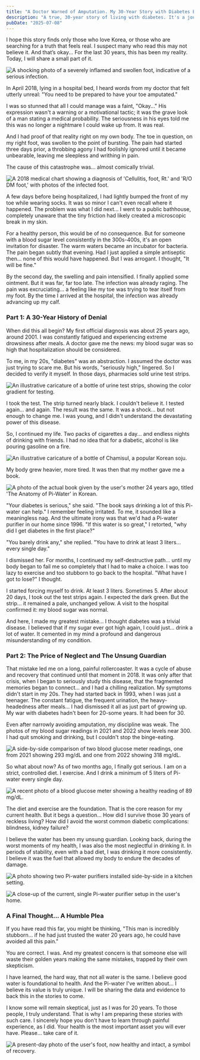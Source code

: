 ```yaml
---
title: "A Doctor Warned of Amputation. My 30-Year Story with Diabetes Began with a Single Misstep."
description: "A true, 30-year story of living with diabetes. It's a journey of regret, discovery, and a surprising guardian that protected me from the worst. This is a lesson I learned the hard way..."
pubDate: "2025-07-08"
---
```


I hope this story finds only those who love Korea, or those who are searching for a truth that feels real. I suspect many who read this may not believe it. And that’s okay... For the last 30 years, this has been my reality. Today, I will share a small part of it.

![A shocking photo of a severely inflamed and swollen foot, indicative of a serious infection.](/diabetes-story/1-diabetic-foot-infection-2018.jpg "The 2018 photo of my foot, on the verge of amputation.")

In April 2018, lying in a hospital bed, I heard words from my doctor that felt utterly unreal: "You need to be prepared to have your toe amputated."

I was so stunned that all I could manage was a faint, "Okay..." His expression wasn't a warning or a motivational tactic; it was the grave look of a man stating a medical probability. The seriousness in his eyes told me this was no longer a nightmare I could wake up from. It was real.

And I had proof of that reality right on my own body. The toe in question, on my right foot, was swollen to the point of bursting. The pain had started three days prior, a throbbing agony I had foolishly ignored until it became unbearable, leaving me sleepless and writhing in pain.

The cause of this catastrophe was... almost comically trivial.

![A 2018 medical chart showing a diagnosis of 'Cellulitis, foot, Rt.' and 'R/O DM foot,' with photos of the infected foot.](/diabetes-story/2-medical-chart-cellulitis-diagnosis-2018.jpg "The official diagnosis: Cellulitis and Diabetic Foot. The cause was a tiny, unnoticed scrape.")

A few days before being hospitalized, I had lightly bumped the front of my toe while wearing socks. It was so minor I can't even recall where it happened. The problem was what I did next... I went to a public bathhouse, completely unaware that the tiny friction had likely created a microscopic break in my skin.

For a healthy person, this would be of no consequence. But for someone with a blood sugar level consistently in the 300s-400s, it's an open invitation for disaster. The warm waters became an incubator for bacteria. The pain began subtly that evening. Had I just applied a simple antiseptic then... none of this would have happened. But I was arrogant. I thought, "It will be fine."

By the second day, the swelling and pain intensified. I finally applied some ointment. But it was far, far too late. The infection was already raging. The pain was excruciating... a feeling like my toe was trying to tear itself from my foot. By the time I arrived at the hospital, the infection was already advancing up my calf.

### Part 1: A 30-Year History of Denial

When did this all begin? My first official diagnosis was about 25 years ago, around 2001. I was constantly fatigued and experiencing extreme drowsiness after meals. A doctor gave me the news: my blood sugar was so high that hospitalization should be considered.

To me, in my 20s, "diabetes" was an abstraction. I assumed the doctor was just trying to scare me. But his words, "seriously high," lingered. So I decided to verify it myself. In those days, pharmacies sold urine test strips.

![An illustrative caricature of a bottle of urine test strips, showing the color gradient for testing.](/diabetes-story/urine-test-strips-for-diabetes-illustration.jpg "The simple tool I used to confirm my harsh reality: a bottle of litmus test strips.")

I took the test. The strip turned nearly black. I couldn't believe it. I tested again... and again. The result was the same. It was a shock... but not enough to change me. I was young, and I didn't understand the devastating power of this disease.

So, I continued my life. Two packs of cigarettes a day... and endless nights of drinking with friends. I had no idea that for a diabetic, alcohol is like pouring gasoline on a fire.

![An illustrative caricature of a bottle of Chamisul, a popular Korean soju.](/diabetes-story/chamisul-soju-bottle-illustration.jpg "For me back then, soju was a constant companion, and a poison I didn't understand.")

My body grew heavier, more tired. It was then that my mother gave me a book.

![A photo of the actual book given by the user's mother 24 years ago, titled 'The Anatomy of Pi-Water' in Korean.](/diabetes-story/3-pi-water-book-the-secret-of-pi-water.jpg "The book my mother gave me, 'The Anatomy of Pi-Water'.")

"Your diabetes is serious," she said. "The book says drinking a lot of this Pi-water can help." I remember feeling irritated. To me, it sounded like a meaningless nag. And the ultimate irony was that we'd had a Pi-water purifier in our home since 1996. "If this water is so great," I retorted, "why did I get diabetes in the first place?"

"You barely drink any," she replied. "You have to drink at least 3 liters... every single day."

I dismissed her. For months, I continued my self-destructive path... until my body began to fail me so completely that I had to make a choice. I was too lazy to exercise and too stubborn to go back to the hospital. "What have I got to lose?" I thought.

I started forcing myself to drink. At least 3 liters. Sometimes 5. After about 20 days, I took out the test strips again. I expected the dark green. But the strip... it remained a pale, unchanged yellow. A visit to the hospital confirmed it: my blood sugar was normal.

And here, I made my greatest mistake... I thought diabetes was a trivial disease. I believed that if my sugar ever got high again, I could just... drink a lot of water. It cemented in my mind a profound and dangerous misunderstanding of my condition.

### Part 2: The Price of Neglect and The Unsung Guardian

That mistake led me on a long, painful rollercoaster. It was a cycle of abuse and recovery that continued until that moment in 2018. It was only after that crisis, when I began to seriously study this disease, that the fragmented memories began to connect... and I had a chilling realization. My symptoms didn't start in my 20s. They had started back in 1993, when I was just a teenager. The constant fatigue, the frequent urination, the heavy-headedness after meals... I had dismissed it all as just part of growing up. My war with diabetes hadn't been for 20-some years. It had been for 30.

Even after narrowly avoiding amputation, my discipline was weak. The photos of my blood sugar readings in 2021 and 2022 show levels near 300. I had quit smoking and drinking, but I couldn't stop the binge-eating.

![A side-by-side comparison of two blood glucose meter readings, one from 2021 showing 293 mg/dL and one from 2022 showing 318 mg/dL.](/diabetes-story/4-high-blood-sugar-readings-2021-2022.jpg "Proof of my continued neglect: blood sugar readings of 293 and 318, long after my 2018 crisis.")

So what about now? As of two months ago, I finally got serious. I am on a strict, controlled diet. I exercise. And I drink a minimum of 5 liters of Pi-water every single day.

![A recent photo of a blood glucose meter showing a healthy reading of 89 mg/dL.](/diabetes-story/7-normal-fasting-blood-sugar-89-2025.jpg "My fasting blood sugar today, a result of strict discipline.")

The diet and exercise are the foundation. That is the core reason for my current health. But it begs a question... How did I survive those 30 years of reckless living? How did I avoid the worst common diabetic complications: blindness, kidney failure?

I believe the water has been my unsung guardian. Looking back, during the worst moments of my health, I was also the most neglectful in drinking it. In periods of stability, even with a bad diet, I was drinking it more consistently. I believe it was the fuel that allowed my body to endure the decades of damage.

![A photo showing two Pi-water purifiers installed side-by-side in a kitchen setting.](/diabetes-story/5-two-pi-water-purifiers-in-use.jpg "At one point, my belief was so strong I had two purifiers running at once.")

![A close-up of the current, single Pi-water purifier setup in the user's home.](/diabetes-story/6-current-pi-water-purifier-setup.jpg "My current setup. A daily, non-negotiable part of my life.")

### A Final Thought... A Humble Plea

If you have read this far, you might be thinking, "This man is incredibly stubborn... if he had just trusted the water 20 years ago, he could have avoided all this pain."

You are correct. I was. And my greatest concern is that someone else will waste their golden years making the same mistakes, trapped by their own skepticism.

I have learned, the hard way, that not all water is the same. I believe good water is foundational to health. And the Pi-water I've written about... I believe its value is truly unique. I will be sharing the data and evidence to back this in the stories to come.

I know some will remain skeptical, just as I was for 20 years. To those people, I truly understand. That is why I am preparing these stories with such care. I sincerely hope you don't have to learn through painful experience, as I did. Your health is the most important asset you will ever have. Please... take care of it.

![A present-day photo of the user's foot, now healthy and intact, a symbol of recovery.](/diabetes-story/8-present-day-foot-photo-2025.jpg "My foot today, thankfully intact. A reminder of a lesson learned over 30 long years.")